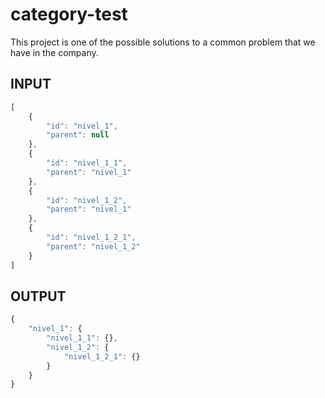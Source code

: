 # category-test
This project is one of the possible solutions to a common problem that we have in the company.

## INPUT
```js
[
    {
        "id": "nivel_1",
        "parent": null
    },
    {
        "id": "nivel_1_1",
        "parent": "nivel_1"
    },
    {
        "id": "nivel_1_2",
        "parent": "nivel_1"
    },
    {
        "id": "nivel_1_2_1",
        "parent": "nivel_1_2"
    }
]
```
## OUTPUT
```js
{
    "nivel_1": {
        "nivel_1_1": {},
        "nivel_1_2": {
            "nivel_1_2_1": {}
        }
    }
}
```
